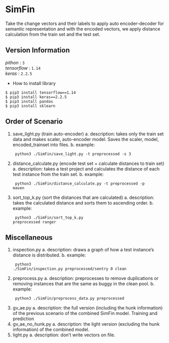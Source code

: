 # SimFin

Take the change vectors and their labels to apply auto encoder-decoder for semantic representation and with the encoded vectors, we apply distance calculation from the train set and the test set.

## Version Information
*pithon* : `3`  
*tensorflow* : `1.14`  
*keras* : `2.2.5`  

- How to install library
<pre><code>$ pip3 install tensorflow==1.14
$ pip3 install keras==2.2.5
$ pip3 install pandas
$ pip3 install sklearn</pre></code>


## Order of Scenario
1. save_light.py (train auto-encoder)
    a. description: takes only the train set data and makes scaler, auto-encoder model. Saves the scaler, model, encoded_trainset into files.
    b. example:
    <pre><code> python3 ./SimFin/save_light.py -t preprocessed -s 3 </pre></code>
2. distance_calculate.py (encode test set + calculate distances to train set)
    a. description: takes a test project and calculates the distance of each test instance from the train set.
    b. example: <pre><code> python3 ./SimFin/distance_calculate.py -t preprocessed -p maven </pre></code>
3. sort_top_k.py (sort the distances that are calculated)
    a. description: takes the calculated distance and sorts them to ascending order.
    b. example: <pre><code> python3 ./SimFin/sort_top_k.py preprocessed ranger </pre></code>


## Miscellaneous
1. inspection.py
    a. description: draws a graph of how a test instance’s distance is distributed.
    b. example: <pre><code> python3 ./SimFin/inspection.py preprocessed/sentry 0 clean </pre></code>
2. preprocess.py
    a. description: preprocesses to remove duplications or removing instances that are the same as buggy in the clean pool.
    b. example: <pre><code> python3 ./SimFin/preprocess_data.py preprocessed </pre></code>
3. gv_ae.py
    a. description: the full version (including the hunk information) of the previous scenario of the combined SimFin model. Training and prediction
4. gv_ae_no_hunk.py
    a. description: the light version (excluding the hunk information) of the combined model.
5. light.py
    a. description: don’t write vectors on file.
